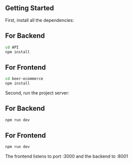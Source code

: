 ## Getting Started

First, install all the dependencies:

## For Backend
```bash
cd API
npm install
```

## For Frontend
```bash
cd beer-ecommerce
npm install
```

Second, run the project server:

## For Backend
```bash
npm run dev
```

## For Frontend
```bash
npm run dev
```

The frontend listens to port :3000 and the backend to :8001
